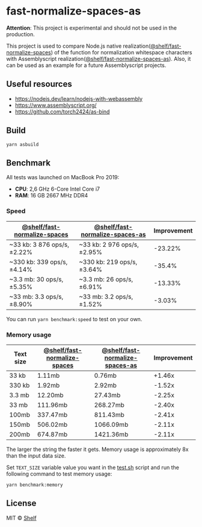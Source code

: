 # fast-normalize-spaces-as

**Attention**: This project is experimental and should not be used in the production.

This project is used to compare Node.js native realization([@shelf/fast-normalize-spaces](https://github.com/shelfio/fast-normalize-spaces))
of the function for normalization whitespace characters with Assemblyscript realization([@shelf/fast-normalize-spaces-as](https://github.com/shelfio/fast-normalize-spaces-as)).
Also, it can be used as an example for a future Assemblyscript projects.

## Useful resources

- <https://nodejs.dev/learn/nodejs-with-webassembly>
- <https://www.assemblyscript.org/>
- <https://github.com/torch2424/as-bind>

## Build

```shell
yarn asbuild
```

## Benchmark

All tests was launched on MacBook Pro 2019:

- **CPU**: 2,6 GHz 6-Core Intel Core i7
- **RAM**: 16 GB 2667 MHz DDR4

### Speed

| [@shelf/fast-normalize-spaces](https://github.com/shelfio/fast-normalize-spaces) | [@shelf/fast-normalize-spaces-as](https://github.com/shelfio/fast-normalize-spaces-as) | Improvement |
| -------------------------------------------------------------------------------- | -------------------------------------------------------------------------------------- | ----------- |
| ~33 kb: 3 876 ops/s, ±2.22%                                                      | ~33 kb: 2 976 ops/s, ±2.95%                                                            | -23.22%     |
| ~330 kb: 339 ops/s, ±4.14%                                                       | ~330 kb: 219 ops/s, ±3.64%                                                             | -35.4%      |
| ~3.3 mb: 30 ops/s, ±5.35%                                                        | ~3.3 mb: 26 ops/s, ±6.91%                                                              | -13.33%     |
| ~33 mb: 3.3 ops/s, ±8.90%                                                        | ~33 mb: 3.2 ops/s, ±1.52%                                                              | -3.03%      |

You can run `yarn benchmark:speed` to test on your own.

### Memory usage

| Text size | [@shelf/fast-normalize-spaces](https://github.com/shelfio/fast-normalize-spaces) | [@shelf/fast-normalize-spaces-as](https://github.com/shelfio/fast-normalize-spaces-as) | Improvement |
| --------- | -------------------------------------------------------------------------------- | -------------------------------------------------------------------------------------- | ----------- |
| 33 kb     | 1.11mb                                                                           | 0.76mb                                                                                 | +1.46x      |
| 330 kb    | 1.92mb                                                                           | 2.92mb                                                                                 | -1.52x      |
| 3.3 mb    | 12.20mb                                                                          | 27.43mb                                                                                | -2.25x      |
| 33 mb     | 111.96mb                                                                         | 268.27mb                                                                               | -2.40x      |
| 100mb     | 337.47mb                                                                         | 811.43mb                                                                               | -2.41x      |
| 150mb     | 506.02mb                                                                         | 1066.09mb                                                                              | -2.11x      |
| 200mb     | 674.87mb                                                                         | 1421.36mb                                                                              | -2.11x      |

The larger the string the faster it gets. Memory usage is approximately 8x than the input data size.

Set `TEXT_SIZE` variable value you want in the [test.sh](benchmark/memory/test.sh) script and
run the following command to test memory usage:

```shell
yarn benchmark:memory
```

## License

MIT © [Shelf](https://shelf.io)
